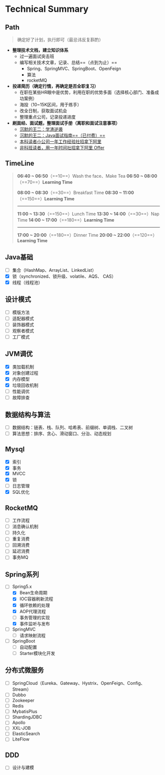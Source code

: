# Technical Summary

## Path

> 确定好了计划，执行即可（最忌讳反复斟酌）

- **整理技术文档，建立知识体系**
  - 过一遍面试突击班
  - 编写相关技术文章，记录、总结==（点到为止）==
    - Spring、SpringMVC、SpringBoot、OpenFeign
    - 算法
    - rocketMQ
- **投递简历（确定行情，再确定是否全职复习）**
  - 在职在某些HR眼中是优势，利用在职的优势多面（选择核心部门、准备成功案例）
  - 海投（10~15K区间，用于练手）
  - 改全日制，获取面试机会
  - 整理重点公司，记录投递进度
- **刷面经、面试题，整理面试手册（离职和面试注意事项）**
  - [沉默的王二：学渣逆袭](https://javabetter.cn/sidebar/sanfene/nixi.html)
  - [沉默的王二：Java面试指南==（已付费）==](https://www.yuque.com/itwanger/gykdzg)
  - [本科读者小公司一年工作经验社招拿下阿里](https://javabetter.cn/mianjing/shezynmjfxhelmtttjddd.html)
  - [非科班读者，用一年时间社招拿下阿里 Offer](https://javabetter.cn/mianjing/xuelybdzheloffer.html)



## TimeLine

> **06:40 ~ 06:50**（==10==）Wash the face、Make Tea
> **06:50 ~ 08:00**（==70==）**Learning Time**
>
> **08:00 ~ 08:30**（==30==）Breakfast Time
> **08:30 ~ 11:00**（==150==）**Learning Time**
>
> ---
>
> **11:00 ~ 13:30**（==150==）Lunch Time
> **13:30 ~ 14:00**（==30==）Nap Time
> **14:00 ~ 17:00**（==180==）**Learning Time**
>
> ---
>
> **17:00 ~ 20:00**（==180==）Dinner Time
> **20:00 ~ 22:00**（==120==）**Learning Time**

## Java基础

- [ ] 集合（HashMap、ArrayList、LinkedList）
- [x] 锁（synchronized、锁升级、volatile、AQS、 CAS）
- [x] 线程（线程池）

## 设计模式

- [ ] 模版方法
- [ ] 适配器模式
- [ ] 装饰器模式
- [ ] 观察者模式
- [ ] 工厂模式

## JVM调优

- [x] 类加载机制
- [x] 对象创建过程
- [x] 内存模型
- [x] 垃圾回收机制
- [ ] 性能调优
- [ ] 故障排查

## 数据结构与算法

- [ ] 数据结构：链表、栈、队列、哈希表、前缀树、单调栈、二叉树
- [ ] 算法思想：排序、贪心、滑动窗口、分治、动态规划

## Mysql

- [x] 索引
- [x] 事务
- [x] MVCC
- [x] 锁
- [ ] 日志管理
- [x] SQL优化

## RocketMQ

- [ ] 工作流程
- [ ] 消息确认机制
- [ ] 持久化
- [ ] 重复消费
- [ ] 回溯消费
- [ ] 延迟消费
- [ ] 事务MQ

## Spring系列

- [ ] Spring5.x
  - [x] Bean生命周期
  - [x] IOC容器刷新流程
  - [x] 循环依赖的处理
  - [x] AOP代理流程
  - [ ] 事务管理的实现
  - [x] 事件监听与发布
- [ ] SpringMVC
  - [ ] 请求映射流程
- [ ] SpringBoot
  - [ ] 自动配置
  - [ ] Starter模块化开发

## 分布式微服务

- [ ] SpringCloud（Eureka、Gateway、Hystrix、OpenFeign、Config、Stream）
- [ ] Dubbo
- [ ] Zookeeper
- [ ] Redis
- [ ] MybatisPlus
- [ ] ShardingJDBC
- [ ] Apollo
- [ ] XXL-JOB
- [ ] ElasticSearch
- [ ] LiteFlow

## DDD

- [ ] 设计与建模
